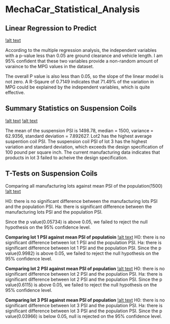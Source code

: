 # MechaCar_Statistical_Analysis

## Linear Regression to Predict

[!alt text](https://github.com/tixie0124/MechaCar_Statistical_Analysis/blob/main/images/deliverable_1.PNG)

According to the multiple regression analysis, the independent variables with a p-value less than 0.05 are ground clearance and vehicle length. I am 95% confident that these two variables provide a non-random amount of varaince to the MPG values in the dataset. 

The overall P value is also less than 0.05, so the slope of the linear model is not zero. A R-Sqaure of 0.7149 indicates that 71.49% of the variation in MPG could be explained by the independent variables, which is quite effective. 

## Summary Statistics on Suspension Coils
[!alt text](https://github.com/tixie0124/MechaCar_Statistical_Analysis/blob/main/images/total_sum.PNG)
[!alt text](https://github.com/tixie0124/MechaCar_Statistical_Analysis/blob/main/images/lot_sum.PNG)

The mean of the suspension PSI is 1498.78, median = 1500, variance = 62.9356, standard deviation = 7.892627.
Lot2 has the highest average suspention coil PSI. The suspension coil PSI of lot 3 has the highest variation and standard deviation, which exceeds the design specification of 100 pound per square inch. The current manufacturing data indicates that products in lot 3 failed to acheive the design specification.

## T-Tests on Suspension Coils

Comparing all manufacturing lots against mean PSI of the population(1500)
[!alt text](https://github.com/tixie0124/MechaCar_Statistical_Analysis/blob/main/images/t_test_total.PNG)

H0: there is no significant difference between the manufacturing lots PSI and the population PSI.
Ha: there is significant difference between the manufacturing lots PSI and the population PSI.

Since the p value(0.05734) is above 0.05, we failed to reject the null hypothesis on the 95% confidence level.

**Comparing lot 1 PSI against mean PSI of populatioin**
[!alt text](https://github.com/tixie0124/MechaCar_Statistical_Analysis/blob/main/images/t_test_lot_1.PNG)
H0: there is no significant difference between lot 1 PSI and the population PSI.
Ha: there is significant difference between lot 1 PSI and the population PSI.
Since the p value(0.9982) is above 0.05, we failed to reject the null hypothesis on the 95% confidence level.

**Comparing lot 2 PSI against mean PSI of population**
[!alt text](https://github.com/tixie0124/MechaCar_Statistical_Analysis/blob/main/images/t_test_lot_2.PNG)
H0: there is no significant difference between lot 2 PSI and the population PSI.
Ha: there is significant difference between lot 2 PSI and the population PSI.
Since the p value(0.6115) is above 0.05, we failed to reject the null hypothesis on the 95% confidence level.

**Comparing lot 3 PSI against mean PSI of population**
[!alt text](https://github.com/tixie0124/MechaCar_Statistical_Analysis/blob/main/images/t_test_lot_3.PNG)
H0: there is no significant difference between lot 3 PSI and the population PSI.
Ha: there is significant difference between lot 3 PSI and the population PSI.
Since the p value(0.03966) is below 0.05, null is rejected on the 95% confidence level.
